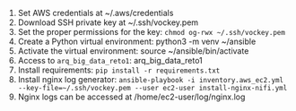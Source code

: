 1. Set AWS credentials at ~/.aws/credentials
2. Download SSH private key at ~/.ssh/vockey.pem
3. Set the proper permissions for the key: `chmod og-rwx ~/.ssh/vockey.pem`
4. Create a Python virtual environment: python3 -m venv ~/ansible
5. Activate the virtual environment: source ~/ansible/bin/activate
7. Access to `arq_big_data_reto1`: arq_big_data_reto1
8. Install requirements: `pip install -r requirements.txt`
9. Install nginx log generator: `ansible-playbook -i inventory.aws_ec2.yml --key-file=~/.ssh/vockey.pem --user ec2-user install-nginx-nifi.yml`
7. Nginx logs can be accessed at /home/ec2-user/log/nginx.log 
